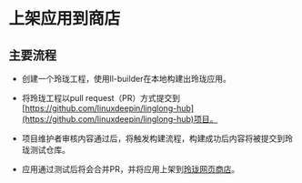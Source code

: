 <!--
SPDX-FileCopyrightText: 2023 UnionTech Software Technology Co., Ltd.

SPDX-License-Identifier: LGPL-3.0-or-later
-->

# 上架应用到商店

## 主要流程

- 创建一个玲珑工程，使用ll-builder在本地构建出玲珑应用。

- 将玲珑工程以pull request（PR）方式提交到[https://github.com/linuxdeepin/linglong-hub](https://github.com/linuxdeepin/linglong-hub)项目。

- 项目维护者审核内容通过后，将触发构建流程，构建成功后内容将被提交到玲珑测试仓库。

- 应用通过测试后将会合并PR，并将应用上架到[玲珑网页商店](https://store.linglong.dev)。
